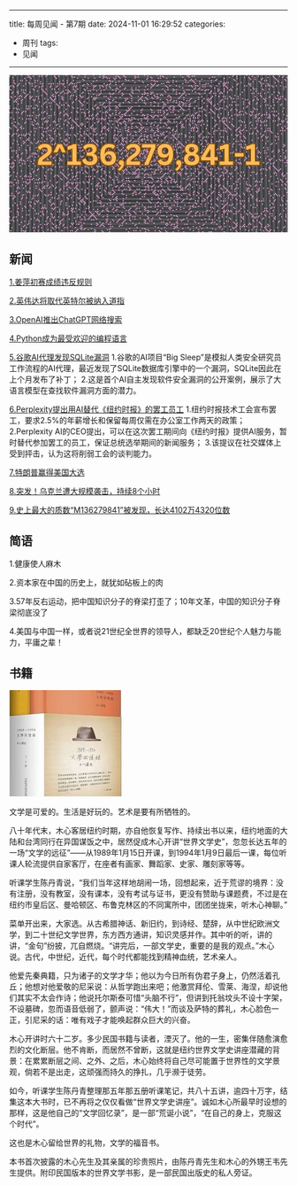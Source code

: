 
---
title: 每周见闻 - 第7期
date: 2024-11-01 16:29:52
categories:
- 周刊
tags:
- 见闻
---

![](/images/2024110704.webp)

## 新闻
[1.姜萍初赛成绩违反规则](https://m.weibo.cn/search?containerid=231522type%3D1%26t%3D10%26q%3D%23%E5%A7%9C%E8%90%8D%E5%88%9D%E8%B5%9B%E6%88%90%E7%BB%A9%E8%BF%9D%E5%8F%8D%E8%A7%84%E5%88%99%23&extparam=%23%E5%A7%9C%E8%90%8D%E5%88%9D%E8%B5%9B%E6%88%90%E7%BB%A9%E8%BF%9D%E5%8F%8D%E8%A7%84%E5%88%99%23)

[2.英伟达将取代英特尔被纳入道指](https://cn.wsj.com/articles/%E8%8B%B1%E4%BC%9F%E8%BE%BE%E5%B0%86%E5%8F%96%E4%BB%A3%E8%8B%B1%E7%89%B9%E5%B0%94%E5%8A%A0%E5%85%A5%E9%81%93%E6%8C%87-228cfb55)

[3.OpenAI推出ChatGPT网络搜索](https://www.wired.com/story/chatgpt-ai-search-update-openai/?utm_source=www.threenhalf.com&utm_medium=referral&utm_campaign=openai-chatgpt-meta)

[4.Python成为最受欢迎的编程语言](https://github.blog/news-insights/octoverse/octoverse-2024/?utm_source=www.threenhalf.com&utm_medium=referral&utm_campaign=openai-chatgpt-meta)

[5.谷歌AI代理发现SQLite漏洞](https://au.pcmag.com/ai/108079/googles-big-sleep-ai-project-uncovers-real-software-vulnerabilities)
1.谷歌的AI项目“Big Sleep”是模拟人类安全研究员工作流程的AI代理，最近发现了SQLite数据库引擎中的一个漏洞，SQLite因此在上个月发布了补丁；
2.这是首个AI自主发现软件安全漏洞的公开案例，展示了大语言模型在查找软件漏洞方面的潜力。

[6.Perplexity提出用AI替代《纽约时报》的罢工员工](https://techcrunch.com/2024/11/04/perplexity-ceo-offers-ai-companys-services-to-replace-striking-nyt-staff/?utm_source=www.threenhalf.com&utm_medium=referral&utm_campaign=ai-sqlite-uber-gps)
1.纽约时报技术工会宣布罢工，要求2.5%的年薪增长和保留每周仅需在办公室工作两天的政策；
2.Perplexity AI的CEO提出，可以在这次罢工期间向《纽约时报》提供AI服务，暂时替代参加罢工的员工，保证总统选举期间的新闻服务；
3.该提议在社交媒体上受到抨击，认为这将削弱工会的谈判能力。

[7.特朗普赢得美国大选](https://news.ifeng.com/c/8eIBMI3Wvl5)

[8.突发！乌克兰遭大规模袭击，持续8个小时](https://mp.weixin.qq.com/s/HS9Fx1Nwg_IAT24bAJAXLw)

[9.史上最大的质数“M136279841”被发现，长达4102万4320位数](https://www.163.com/dy/article/JF9HFDUG0514B52J.html)



## 简语

1.健康使人麻木

2.资本家在中国的历史上，就犹如砧板上的肉

3.57年反右运动，把中国知识分子的脊梁打歪了；10年文革，中国的知识分子脊梁彻底没了

4.美国与中国一样，或者说21世纪全世界的领导人，都缺乏20世纪个人魅力与能力，平庸之辈！

## 书籍

![文学回忆录](/images/wenxuehuiyilu.jfif)

文学是可爱的。生活是好玩的。艺术是要有所牺牲的。

八十年代末，木心客居纽约时期，亦自他恢复写作、持续出书以来，纽约地面的大陆和台湾同行在异国谋饭之中，居然促成木心开讲“世界文学史”，忽忽长达五年的一场“文学的远征”——从1989年1月15日开课，到1994年1月9日最后一课，每位听课人轮流提供自家客厅，在座者有画家、舞蹈家、史家、雕刻家等等。

听课学生陈丹青说，“我们当年这样地胡闹一场，回想起来，近于荒谬的境界：没有注册，没有教室，没有课本，没有考试与证书，更没有赞助与课题费，不过是在纽约市皇后区、曼哈顿区、布鲁克林区的不同寓所中，团团坐拢来，听木心神聊。”

菜单开出来，大家选。从古希腊神话、新旧约，到诗经、楚辞，从中世纪欧洲文学，到二十世纪文学世界，东方西方通讲，知识灵感并作。其中听的听，讲的讲，“金句”纷披，兀自燃烧。“讲完后，一部文学史，重要的是我的观点。”木心说。古代，中世纪，近代，每个时代都能找到精神血统，艺术亲人。

他爱先秦典籍，只为诸子的文学才华；他以为今日所有伪君子身上，仍然活着孔丘；他想对他爱敬的尼采说：从哲学跑出来吧；他激赏拜伦、雪莱、海涅，却说他们其实不太会作诗；他说托尔斯泰可惜“头脑不行”，但讲到托翁坟头不设十字架，不设墓碑，忽而语音低弱了，颤声说：“伟大！”而谈及萨特的葬礼，木心脸色一正，引尼采的话：唯有戏子才能唤起群众巨大的兴奋。

木心开讲时六十二岁。多少民国书籍与读者，湮灭了。他的一生，密集伴随愈演愈烈的文化断层。他不肯断，而居然不曾断，这就是纽约世界文学史讲座潜藏的背景：在累累断层之间、之外、之后，木心始终将自己尽可能置于世界性的文学景观，倘若不是出走，这顽强而持久的挣扎，几乎濒于徒劳。

如今，听课学生陈丹青整理那五年那五册听课笔记，共八十五讲，逾四十万字，结集这本大书时，已不再将之仅仅看做“世界文学史讲座”。诚如木心所最早时设想的那样，这是他自己的“文学回忆录”，是一部“荒诞小说”，“在自己的身上，克服这个时代”。

这也是木心留给世界的礼物，文学的福音书。

本书首次披露的木心先生及其亲属的珍贵照片，由陈丹青先生和木心的外甥王韦先生提供。附印民国版本的世界文学书影，是一部民国出版史的私人旁证。




